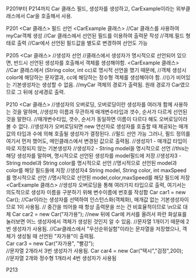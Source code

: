 P201부터 P214까지 Car 클래스 필드, 생성자를 생성하고, CarExample이라는 외부클래스에서 Car을 호출해서 사용.


P201
<Car 클래스> 
필드 선언
<CarExample 클래스> 
//Car 클래스를 사용하여 myCar객체 생성
//Car 클래스에서 선언된 필드를 이용하여 출력문 작성
//객체.필드 형태로 출력
//Car에서 선언된 필드값을 별도로 변경하여 선언도 가능


P205
<Car 클래스>
//생성자 선언
//클래스에서 생성자가 명시적으로 선언되어 있으면, 반드시 선언된 생성자를 호출해서 객체를 생성해야함.
<CarExample 클래스>
//Car 클래스에서 (String color, int cc)로 명시적 선언을 했기 때문에, 
//객체 생성시 color에 해당하는 문자열과, cc에 해당하는 정수형 객체를 생성해야야 함. 
//()가 비어있는 기본생성자는 생성할 수 없음.
//myCar 객체의 경로가 출력됨. 원래 경로가 Car였으므로 그 뒤에 상세경로 출력.


P210
<Car 클래스>
//생성자의 오버로딩, 오버로딩이란 생성자를 여러개 함께 사용하는 것을 말하며,
//생성자 이름과 무관하게 매개변수타입과 갯수, 순서가 다르게 선언된 것을 말한다.
//매개변수타입, 갯수, 순서가 동일하면 이름이 다르다 해도 오버로딩이라 볼 수 없다.
//생성자가 오버로딩되면 new 연산자로 생성자를 호출할 때 제공되는 매개값의 타입과 수에 의해 호출될 생성자가 결정된다.
//필드 선언 가능 그러나, 필드 정의를 여기서 먼저 했어도, 메인클래스에서 변경된 값으로 출력됨.
//생성자1 - 매개값 타입이 따로 지정되지 않는 기본생성자
//생성자2 - String model을 명시적으로 선언
	//this는 해당 생성자를 말하며, 명시적으로 선언된 생성자를 model필드에 저장
//생성자3 - String model과 String color를 명시적으로 선언
	//명시적으로 선언된 model과 color를 해당 필드들에 저장
//생성자4 String model, String color, int maxSpeed를 명시적으로 선언
	//명시적으로 선언된 model,color,maxSpeed를 해당 필드에 저장
<CarExample 클래스>
//생성자 오버로딩을 통해 여러가지 타입으로 출력, 여기서는 의도적으로 생성자 이름을 구분하기 위해 변수이름에 번호를 작성함
Car car1 = new Car();  //Car이라는 생성자를 선택하여 인스턴스화(객체화), 매개값 없는 기본생성자이므로 1이 사용됨.
	// 중간을 띄어쓸 때 항상 출력문을 쓰는 건 비효율적이므로 \n으로 대체
Car car2 = new Car("자가용"); 
	//new 뒤에 Car에 커서를 올려서 파란 화살표를 눌러보면 어느 생성자에서 객체가 생성된 것인지 알 수 있음.
	//문자열 1개이기 때문에 2번 생성자가 사용됨.
	//Car클래스에서 "우선순위실험"이라는 문자열을 저장했으나, 객체가 생성될 때 선언된 "자가용"이 출력됨.	
Car car3 = new Car("자가용", "빨강");  
	//문자열 2개라서 3번 생성자가 사용됨.
Car car4 = new Car("택시","검정",200);  
	//문자열 2개와 정수형 1개라서 4번 생성자가 사용됨


P213


